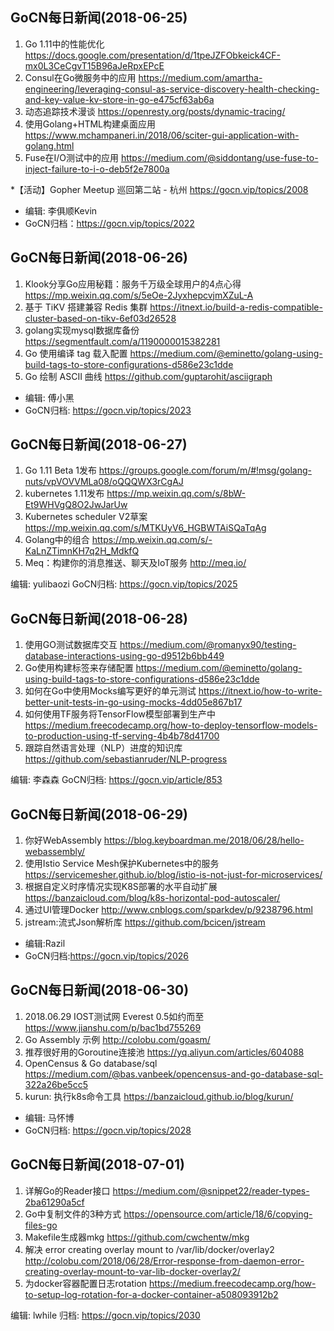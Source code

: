 ## GoCN每日新闻(2018-06-25)

1. Go 1.11中的性能优化 https://docs.google.com/presentation/d/1tpeJZFObkeick4CF-mx0L3CeCgvT15B96aJeRpxEPcE
2. Consul在Go微服务中的应用 https://medium.com/amartha-engineering/leveraging-consul-as-service-discovery-health-checking-and-key-value-kv-store-in-go-e475cf63ab6a
3. 动态追踪技术漫谈 https://openresty.org/posts/dynamic-tracing/
4. 使用Golang+HTML构建桌面应用 https://www.mchampaneri.in/2018/06/sciter-gui-application-with-golang.html
5. Fuse在I/O测试中的应用 https://medium.com/@siddontang/use-fuse-to-inject-failure-to-i-o-deb5f2e7800a 

*【活动】Gopher Meetup 巡回第二站 - 杭州 https://gocn.vip/topics/2008

* 编辑: 李俱顺Kevin
* GoCN归档：https://gocn.vip/topics/2022

## GoCN每日新闻(2018-06-26)

1. Klook分享Go应用秘籍：服务千万级全球用户的4点心得  https://mp.weixin.qq.com/s/5eOe-2JyxhepcvjmXZuL-A
2. 基于 TiKV 搭建兼容 Redis 集群 https://itnext.io/build-a-redis-compatible-cluster-based-on-tikv-6ef03d26528
3. golang实现mysql数据库备份 https://segmentfault.com/a/1190000015382281
4. Go 使用编译 tag 载入配置 https://medium.com/@eminetto/golang-using-build-tags-to-store-configurations-d586e23c1dde
5. Go 绘制 ASCII 曲线 https://github.com/guptarohit/asciigraph

* 编辑: 傅小黑
* GoCN归档: https://gocn.vip/topics/2023

## GoCN每日新闻(2018-06-27)

1. Go 1.11 Beta 1发布 https://groups.google.com/forum/m/#!msg/golang-nuts/vpVOVVMLa08/oQQQWX3rCgAJ
2. kubernetes 1.11发布 https://mp.weixin.qq.com/s/8bW-Et9WHVgQ8O2JwJarUw
3. Kubernetes scheduler V2草案 https://mp.weixin.qq.com/s/MTKUyV6_HGBWTAiSQaTqAg
4. Golang中的组合 https://mp.weixin.qq.com/s/-KaLnZTimnKH7q2H_MdkfQ
5. Meq：构建你的消息推送、聊天及IoT服务 http://meq.io/

编辑: yulibaozi
GoCN归档: https://gocn.vip/topics/2025

## GoCN每日新闻(2018-06-28)

1. 使用GO测试数据库交互 https://medium.com/@romanyx90/testing-database-interactions-using-go-d9512b6bb449
2. Go使用构建标签来存储配置 https://medium.com/@eminetto/golang-using-build-tags-to-store-configurations-d586e23c1dde
3. 如何在Go中使用Mocks编写更好的单元测试 https://itnext.io/how-to-write-better-unit-tests-in-go-using-mocks-4dd05e867b17
4. 如何使用TF服务将TensorFlow模型部署到生产中 https://medium.freecodecamp.org/how-to-deploy-tensorflow-models-to-production-using-tf-serving-4b4b78d41700
5. 跟踪自然语言处理（NLP）进度的知识库 https://github.com/sebastianruder/NLP-progress

编辑: 李森森
GoCN归档: https://gocn.vip/article/853

## GoCN每日新闻(2018-06-29)

1. 你好WebAssembly https://blog.keyboardman.me/2018/06/28/hello-webassembly/
2. 使用Istio Service Mesh保护Kubernetes中的服务  https://servicemesher.github.io/blog/istio-is-not-just-for-microservices/
3. 根据自定义时序情况实现K8S部署的水平自动扩展 https://banzaicloud.com/blog/k8s-horizontal-pod-autoscaler/
4. 通过UI管理Docker http://www.cnblogs.com/sparkdev/p/9238796.html
5. jstream:流式Json解析库 https://github.com/bcicen/jstream

* 编辑:Razil
* GoCN归档:https://gocn.vip/topics/2026

## GoCN每日新闻(2018-06-30)

1. 2018.06.29 IOST测试网 Everest 0.5如约而至 https://www.jianshu.com/p/bac1bd755269
2. Go Assembly 示例 http://colobu.com/goasm/
3. 推荐很好用的Goroutine连接池 https://yq.aliyun.com/articles/604088
4. OpenCensus & Go database/sql https://medium.com/@bas.vanbeek/opencensus-and-go-database-sql-322a26be5cc5
5. kurun: 执行k8s命令工具 https://banzaicloud.github.io/blog/kurun/

* 编辑: 马怀博
* GoCN归档: https://gocn.vip/topics/2028

## GoCN每日新闻(2018-07-01)

1. 详解Go的Reader接口 https://medium.com/@snippet22/reader-types-2ba61290a5cf
2. Go中复制文件的3种方式 https://opensource.com/article/18/6/copying-files-go
3. Makefile生成器mkg  https://github.com/cwchentw/mkg
4. 解决 error creating overlay mount to /var/lib/docker/overlay2 http://colobu.com/2018/06/28/Error-response-from-daemon-error-creating-overlay-mount-to-var-lib-docker-overlay2/
5. 为docker容器配置日志rotation https://medium.freecodecamp.org/how-to-setup-log-rotation-for-a-docker-container-a508093912b2

编辑: lwhile
归档: https://gocn.vip/topics/2030

